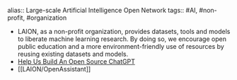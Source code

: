 alias:: Large-scale Artificial Intelligence Open Network
tags:: #AI, #non-profit, #organization

- LAION, as a non-profit organization, provides datasets, tools and models to liberate machine learning research. By doing so, we encourage open public education and a more environment-friendly use of resources by reusing existing datasets and models.
- [Help Us Build An Open Source ChatGPT](https://docs.google.com/document/d/1V3Td6btwSMkZIV22-bVKsa3Ct4odHgHjnK-BrcNJBWY/edit)
- [[LAION/OpenAssistant]]